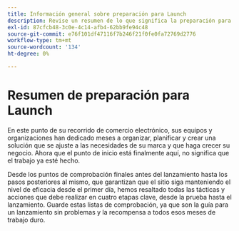 ```yaml
---
title: Información general sobre preparación para Launch
description: Revise un resumen de lo que significa la preparación para el inicio para las implementaciones de Adobe Commerce.
exl-id: 87cfcb48-3c0e-4c14-afb4-62bb9fe94c48
source-git-commit: e76f101df47116f7b246f21f0fe0fa72769d2776
workflow-type: tm+mt
source-wordcount: '134'
ht-degree: 0%

---
```


# Resumen de preparación para Launch

En este punto de su recorrido de comercio electrónico, sus equipos y organizaciones han dedicado meses a organizar, planificar y crear una solución que se ajuste a las necesidades de su marca y que haga crecer su negocio. Ahora que el punto de inicio está finalmente aquí, no significa que el trabajo ya esté hecho.

Desde los puntos de comprobación finales antes del lanzamiento hasta los pasos posteriores al mismo, que garantizan que el sitio siga manteniendo el nivel de eficacia desde el primer día, hemos resaltado todas las tácticas y acciones que debe realizar en cuatro etapas clave, desde la prueba hasta el lanzamiento. Guarde estas listas de comprobación, ya que son la guía para un lanzamiento sin problemas y la recompensa a todos esos meses de trabajo duro.
